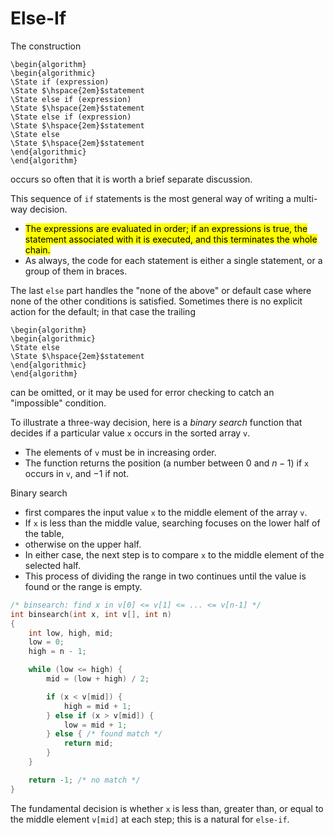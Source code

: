 # Else-If

The construction

```algorithm
\begin{algorithm}
\begin{algorithmic}
\State if (expression)
\State $\hspace{2em}$statement
\State else if (expression)
\State $\hspace{2em}$statement
\State else if (expression)
\State $\hspace{2em}$statement
\State else
\State $\hspace{2em}$statement
\end{algorithmic}
\end{algorithm}
```

occurs so often that it is worth a brief separate discussion.

This sequence of `if` statements is the most general way of writing a multi-way decision.

- <mark>The $\text{expressions}$ are evaluated in order; if an $\text{expressions}$ is true, the $\text{statement}$ associated with it is executed, and this terminates the whole chain.</mark>
- As always, the code for each $\text{statement}$ is either a single statement, or a group of them in braces.

The last `else` part handles the "none of the above" or default case where none of the other conditions is satisfied. Sometimes there is no explicit action for the default; in that case the trailing

```algorithm
\begin{algorithm}
\begin{algorithmic}
\State else
\State $\hspace{2em}$statement
\end{algorithmic}
\end{algorithm}
```

can be omitted, or it may be used for error checking to catch an "impossible" condition.

<div class="alert-example">

To illustrate a three-way decision, here is a *binary search* function that decides if a particular value `x` occurs in the sorted array `v`.

- The elements of `v` must be in increasing order.
- The function returns the position (a number between $0$ and $n-1$) if `x` occurs in `v`, and $-1$ if not.

Binary search

- first compares the input value `x` to the middle element of the array `v`.
- If `x` is less than the middle value, searching focuses on the lower half of the table,
- otherwise on the upper half.
- In either case, the next step is to compare `x` to the middle element of the selected half.
- This process of dividing the range in two continues until the value is found or the range is empty.

```c
/* binsearch: find x in v[0] <= v[1] <= ... <= v[n-1] */
int binsearch(int x, int v[], int n)
{
    int low, high, mid;
    low = 0;
    high = n - 1;

    while (low <= high) {
        mid = (low + high) / 2;

        if (x < v[mid]) {
            high = mid + 1;
        } else if (x > v[mid]) {
            low = mid + 1;
        } else { /* found match */
            return mid;
        }
    }

    return -1; /* no match */
}
```

The fundamental decision is whether `x` is less than, greater than, or equal to the middle element `v[mid]` at each step; this is a natural for `else-if`.

</div>
